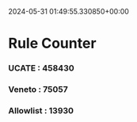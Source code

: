 2024-05-31 01:49:55.330850+00:00
# Rule Counter 
 ### UCATE : 458430

 ### Veneto : 75057

 ### Allowlist : 13930